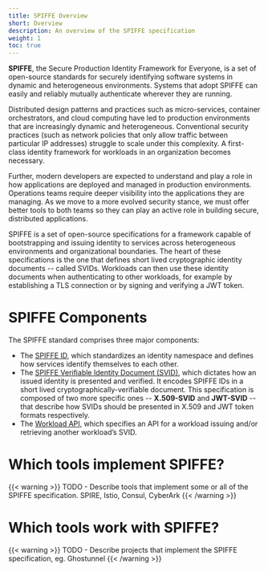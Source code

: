 ```yaml
---
title: SPIFFE Overview
short: Overview
description: An overview of the SPIFFE specification
weight: 1
toc: true
---
```


**SPIFFE**, the Secure Production Identity Framework for Everyone, is a set of open-source standards for securely identifying software systems in dynamic and heterogeneous environments. Systems that adopt SPIFFE can easily and reliably mutually authenticate wherever they are running.

Distributed design patterns and practices such as micro-services, container orchestrators, and cloud computing have led to production environments that are increasingly dynamic and heterogeneous. Conventional security practices (such as network policies that only allow traffic between particular IP addresses) struggle to scale under this complexity. A first-class identity framework for workloads in an organization becomes necessary.

Further, modern developers are expected to understand and play a role in how applications are deployed and managed in production environments. Operations teams require deeper visibility into the applications they are managing. As we move to a more evolved security stance, we must offer better tools to both teams so they can play an active role in building secure, distributed applications.

SPIFFE is a set of open-source specifications for a framework capable of bootstrapping and issuing identity to services across heterogeneous environments and organizational boundaries. The heart of these specifications is the one that defines short lived cryptographic identity documents -- called SVIDs. Workloads can then use these identity documents when authenticating to other workloads, for example by establishing a TLS connection or by signing and verifying a JWT token.

# SPIFFE Components

The SPIFFE standard comprises three major components:

* The [SPIFFE ID](/spiffe/concepts/#spiffe-id), which standardizes an identity namespace and defines how services identify themselves to each other.  
* The [SPIFFE Verifiable Identity Document (SVID)](http://localhost:1313/spiffe/concepts/#spiffe-verifiable-identity-document-svid), which dictates how an issued identity is presented and verified. It encodes SPIFFE IDs in a short lived cryptographically-verifiable document. This specification is composed of two more specific ones -- **X.509-SVID** and **JWT-SVID** -- that describe how SVIDs should be presented in X.509 and JWT token formats respectively.  
* The [Workload API](http://localhost:1313/spiffe/concepts/#spiffe-workload-api), which specifies an API for a workload issuing and/or retrieving another workload’s SVID.  

# Which tools implement SPIFFE?

{{< warning >}}
TODO - Describe tools that implement some or all of the SPIFFE specification. SPIRE, Istio, Consul, CyberArk
{{< /warning >}}

# Which tools work with SPIFFE?

{{< warning >}}
TODO - Describe projects that implement the SPIFFE specification, eg. Ghostunnel
{{< /warning >}}